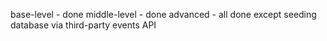 base-level - done
middle-level - done
advanced - all done except seeding database via third-party events API
